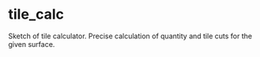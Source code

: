 # tile_calc
Sketch of tile calculator. Precise calculation of quantity and tile cuts for the given surface.  
